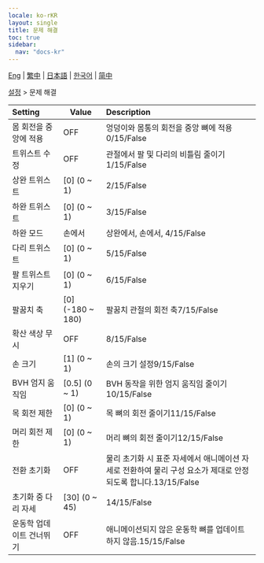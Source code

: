 ```yaml
---
locale: ko-rKR
layout: single
title: 문제 해결
toc: true
sidebar:
  nav: "docs-kr"
---
```

[Eng](/dancexr/menu/2025.4/actor/troubleshooting) | [繁中](/tw/dancexr/menu/2025.4/actor/troubleshooting) | [日本語](/jp/dancexr/menu/2025.4/actor/troubleshooting) | [한국어](/kr/dancexr/menu/2025.4/actor/troubleshooting) | [简中](/zh/dancexr/menu/2025.4/actor/troubleshooting)

[설정](../menu#설정) > 문제 해결



| Setting | Value | Description |
| :--- | --- | :--- |
| 몸 회전을 중앙에 적용 | OFF | 엉덩이와 몸통의 회전을 중앙 뼈에 적용0/15/False
| 트위스트 수정 | OFF | 관절에서 팔 및 다리의 비틀림 줄이기1/15/False
| 상완 트위스트 | [0] (0 ~ 1) | 2/15/False
| 하완 트위스트 | [0] (0 ~ 1) | 3/15/False
| 하완 모드 | 손에서 | 상완에서, 손에서, 4/15/False
| 다리 트위스트 | [0] (0 ~ 1) | 5/15/False
| 팔 트위스트 지우기 | [0] (0 ~ 1) | 6/15/False
| 팔꿈치 축 | [0] (-180 ~ 180) | 팔꿈치 관절의 회전 축7/15/False
| 확산 색상 무시 | OFF | 8/15/False
| 손 크기 | [1] (0 ~ 1) | 손의 크기 설정9/15/False
| BVH 엄지 움직임 | [0.5] (0 ~ 1) | BVH 동작을 위한 엄지 움직임 줄이기10/15/False
| 목 회전 제한 | [0] (0 ~ 1) | 목 뼈의 회전 줄이기11/15/False
| 머리 회전 제한 | [0] (0 ~ 1) | 머리 뼈의 회전 줄이기12/15/False
| 전환 초기화 | OFF | 물리 초기화 시 표준 자세에서 애니메이션 자세로 전환하여 물리 구성 요소가 제대로 안정되도록 합니다.13/15/False
| 초기화 중 다리 자세 | [30] (0 ~ 45) | 14/15/False
| 운동학 업데이트 건너뛰기 | OFF | 애니메이션되지 않은 운동학 뼈를 업데이트하지 않음.15/15/False
